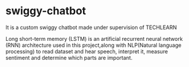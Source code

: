 # swiggy-chatbot

It is a custom swiggy chatbot made under supervision of TECHLEARN

Long short-term memory (LSTM) is an artificial recurrent neural network (RNN) architecture used in this project,along with NLP(Natural language processing)
to read dataset and  hear speech, interpret it, measure sentiment and determine which parts are important.

